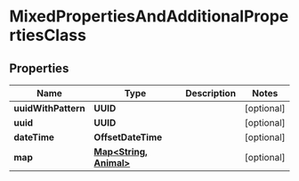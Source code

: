 

# MixedPropertiesAndAdditionalPropertiesClass


## Properties

| Name | Type | Description | Notes |
|------------ | ------------- | ------------- | -------------|
|**uuidWithPattern** | **UUID** |  |  [optional] |
|**uuid** | **UUID** |  |  [optional] |
|**dateTime** | **OffsetDateTime** |  |  [optional] |
|**map** | [**Map&lt;String, Animal&gt;**](Animal.md) |  |  [optional] |



